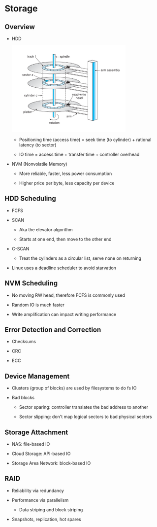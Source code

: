 # Storage

## Overview

- HDD
  
  <img title="" src="assests/storage-system-1.png" alt="" width="368">
  
  - Positioning time (access time) = seek time (to cylinder) + rational latency (to sector)
  
  - IO time = access time + transfer time + controller overhead

- NVM (Nonvolatile Memory)
  
  - More reliable, faster, less power consumption
  
  - Higher price per byte, less capacity per device

## HDD Scheduling

- FCFS

- SCAN
  
  - Aka the elevator algorithm
  
  - Starts at one end, then move to the other end

- C-SCAN
  
  - Treat the cylinders as a circular list, serve none on returning

- Linux uses a deadline scheduler to avoid starvation

## NVM Scheduling

- No moving RW head, therefore FCFS is commonly used

- Random IO is much faster

- Write amplification can impact writing performance

## Error Detection and Correction

- Checksums

- CRC

- ECC

## Device Management

- Clusters (group of blocks) are used by filesystems to do fs IO

- Bad blocks
  
  - Sector sparing: controller translates the bad address to another
  
  - Sector slipping: don't map logical sectors to bad physical sectors

## Storage Attachment

- NAS: file-based IO

- Cloud Storage: API-based IO

- Storage Area Network: block-based IO

## RAID

- Reliability via redundancy

- Performance via parallelism
  
  - Data striping and block striping

- Snapshots, replication, hot spares
